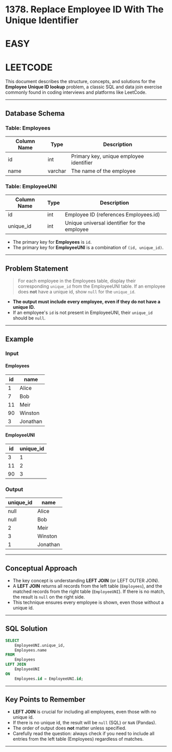 # 1378. Replace Employee ID With The Unique Identifier
# EASY 
# LEETCODE

This document describes the structure, concepts, and solutions for the **Employee Unique ID lookup** problem, a classic SQL and data join exercise commonly found in coding interviews and platforms like LeetCode.

---

## Database Schema

### Table: Employees

| Column Name | Type    | Description                              |
|-------------|---------|------------------------------------------|
| id          | int     | Primary key, unique employee identifier  |
| name        | varchar | The name of the employee                 |

### Table: EmployeeUNI

| Column Name | Type    | Description                                     |
|-------------|---------|-------------------------------------------------|
| id          | int     | Employee ID (references Employees.id)           |
| unique_id   | int     | Unique universal identifier for the employee    |

- The primary key for **Employees** is `id`.
- The primary key for **EmployeeUNI** is a combination of `(id, unique_id)`.

---

## Problem Statement

> For each employee in the Employees table, display their corresponding `unique_id` from the EmployeeUNI table. If an employee does **not** have a unique id, show `null` for the `unique_id`.

- **The output must include every employee, even if they do not have a unique ID.**
- If an employee's `id` is not present in EmployeeUNI, their `unique_id` should be `null`.

---

## Example

### Input

#### Employees

| id | name     |
|----|----------|
| 1  | Alice    |
| 7  | Bob      |
| 11 | Meir     |
| 90 | Winston  |
| 3  | Jonathan |

#### EmployeeUNI

| id | unique_id |
|----|-----------|
| 3  | 1         |
| 11 | 2         |
| 90 | 3         |

### Output

| unique_id | name     |
|-----------|----------|
| null      | Alice    |
| null      | Bob      |
| 2         | Meir     |
| 3         | Winston  |
| 1         | Jonathan |

---

## Conceptual Approach

- The key concept is understanding **LEFT JOIN** (or LEFT OUTER JOIN).
- A **LEFT JOIN** returns all records from the left table (`Employees`), and the matched records from the right table (`EmployeeUNI`). If there is no match, the result is `null` on the right side.
- This technique ensures every employee is shown, even those without a unique id.

---

## SQL Solution

```sql
SELECT 
    EmployeeUNI.unique_id,
    Employees.name
FROM 
    Employees
LEFT JOIN 
    EmployeeUNI
ON 
    Employees.id = EmployeeUNI.id;
```

---

## Key Points to Remember

- **LEFT JOIN** is crucial for including all employees, even those with no unique id.
- If there is no unique id, the result will be `null` (SQL) or `NaN` (Pandas).
- The order of output does **not** matter unless specified.
- Carefully read the question: always check if you need to include all entries from the left table (Employees) regardless of matches.

---
